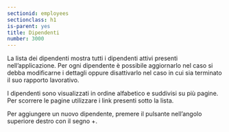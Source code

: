 ```yaml
---
sectionid: employees
sectionclass: h1
is-parent: yes
title: Dipendenti
number: 3000
---
```

La lista dei dipendenti mostra tutti i dipendenti attivi presenti nell’applicazione. Per ogni dipendente è possibile aggiornarlo nel caso si debba modificarne i dettagli oppure disattivarlo nel caso in cui sia terminato il suo rapporto lavorativo.

I dipendenti sono visualizzati in ordine alfabetico e suddivisi su più pagine. Per scorrere le pagine utilizzare i link presenti sotto la lista.

Per aggiungere un nuovo dipendente, premere il pulsante nell’angolo superiore destro con il segno +.
